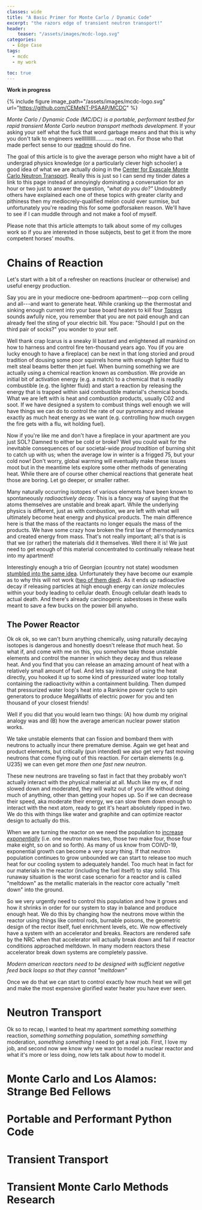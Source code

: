 ```yaml
---
classes: wide
title: "A Basic Primer for Monte Carlo / Dynamic Code"
excerpt: "the razors edge of transient neutron transport!"
header:
    teaser: "/assets/images/mcdc-logo.svg"
categories:
  - Edge Case
tags:
  - mcdc
  - my work

toc: true
---
```


**Work in progress**

{% include figure image_path="/assets/images/mcdc-logo.svg" url="https://github.com/CEMeNT-PSAAP/MCDC" %}

*Monte Carlo / Dynamic Code (MC/DC) is a portable, performant testbed for rapid transient Monte Carlo neutron transport methods development.* If your asking your self what the fuck that word garbage means and that this is why you don't talk to engineers welllllllllll............ read on. For those who that made perfect sense to our [readme](https://github.com/CEMeNT-PSAAP/MCDC) should do fine.

The goal of this article is to give the average person who might have a bit of undergrad physics knowledge (or a particularly clever high schooler) a good idea of what we are actually doing in the [Center for Exascale Monte Carlo Neutron Transport](https://cement-psaap.github.io/). 
Really this is just so I can send my tinder dates a link to this page instead of annoyingly dominating a conversation for an hour or two just to answer the question, *"what do you do?"*
Undoubtedly others have explained each one of these topics with greater clarity and pithiness then my mediocrely-qualified melon could ever surmise, but unfortunately you're reading this for some godforsaken reason. We'll have to see if I can muddle through and not make a fool of myself.

Please note that this article attempts to talk about some of my colluges work so if you are interested in those subjects, best to get it from the more competent horses' mouths.

# Chains of Reaction

Let's start with a bit of a refresher on reactions (nuclear or otherwise) and useful energy production.

Say you are in your mediocre one-bedroom apartment---pop corn celling and all---and want to generate heat. While cranking up the thermostat and sinking enough current into your base board heaters to kill four [Topsys](https://en.wikipedia.org/wiki/Electrocuting_an_Elephant) sounds awfully nice, you remember that you are not paid enough and can already feel the sting of your electric bill. You pace: "Should I put on the third pair of socks?" you wonder to your self.

Well thank crap Icarus is a sneaky lil bastard and enlightened all mankind on how to harness and control fire ten-thousand years ago. You (if you are lucky enough to have a fireplace) can be next in that long storied and proud tradition of dousing some poor squirrels home with enough lighter fluid to melt steal beams better then jet fuel. When burning something we are actually using a chemical reaction known as *combustion*. We provide an initial bit of activation energy (e.g. a match) to a chemical that is readily combustible (e.g. the lighter fluid) and start a reaction by releasing the energy that is trapped within said combustible material's chemical bonds. What we are left with is heat and combustion products, usually C02 and soot. If we have designed a system to combust things well enough we will have things we can do to control the rate of our pyromancy and release exactly as much heat energy as we want (e.g. controlling how much oxygen the fire gets with a flu, wit holding fuel).

Now if you're like me and don't have a fireplace in your apartment are you just SOL? Damned to either be cold or broke? Well you could wait for the inevitable consequences of our societal-wide *proud tradition* of burning shit to catch up with us; when the average low in winter is a frigged 75, but your cold now! Don't worry, global warming will eventually make these issues moot but in the meantime lets explore some other methods of generating heat. While there are of course other chemical reactions that generate heat those are boring. Let go deeper, or smaller rather.

Many naturally occurring isotopes of various elements have been known to spontaneously *radioactively decay*. This is a fancy way of saying that the atoms themselves are unstable and break apart. While the underlying physics is different, just as with combustion, we are left with what will ultimately become heat energy and physical products. The main difference here is that the mass of the reactants no longer equals the mass of the products. We have some crazy how broken the first law of thermodynamics and created energy from mass. That's not really important; all's that is is that we (or rather) the materials did it themselves.
Well there it is!
We just need to get enough of this material concentrated to continually release heat into my apartment!

Interestingly enough a trio of Georgian (country not state) woodsmen [stumbled into the same idea](https://www-pub.iaea.org/MTCD/Publications/PDF/Pub1660web-81061875.pdf).
Unfortunately they have become our example as to why this will not work ([two of them died](https://en.wikipedia.org/wiki/Lia_radiological_accident)). 
As it ends up radioactive decay if releasing particles at high enough energy can *ionize* molecules within your body leading to cellular death.
Enough cellular death leads to actual death.
And there's already carcinogenic asbestoses in these walls meant to save a few bucks on the power bill anywho.

## The Power Reactor

Ok ok ok, so we can't burn anything chemically, using naturally decaying isotopes is dangerous and honestly doesn't release *that* much heat. So what if, and come with me on this, you somehow take those unstable elements and control the manner in which they decay and thus release heat. And you find that you can release an amazing amount of heat with a relatively small amount of fuel. And lets say instead of using the heat directly, you hooked it up to some kind of pressurized water loop totally containing the radioactivity within a containment building. Then dumped that pressurized water loop's heat into a Rankine power cycle to spin generators to produce MegaWatts of electric power for you and ten thousand of your closest friends! 

Well if you did that you would learn two things: (A) how dumb my original analogy was and (B) how the average american nuclear power station works.

We take unstable elements that can fission and bombard them with neutrons to actually incur there premature demise. Again we get heat and product elements, but critically (pun intended) we also get very fast moving neutrons that come flying out of this reaction. For certain elements (e.g. U235) we can even get *more then one fast new neutron*. 

These new neutrons are traveling so fast in fact that they probably won't actually interact with the physical material at all. Much like my ex, if not slowed down and moderated, they will waltz out of your life without doing much of anything, other than getting your hopes up. So if we can decrease their speed, aka moderate their energy, we can slow them down enough to interact with the next atom, ready to get it's heart absolutely ripped in two. We do this with things like water and graphite and can optimize reactor design to actually do this.

When we are turning the reactor on we need the population to [increase *exponentially*](https://www.youtube.com/watch?v=Kas0tIxDvrg) (i.e. one neutron makes two, those two make four, those four make eight, so on and so forth). As many of us know from COIVD-19, exponential growth can become a very scary thing. If that neutron population continues to grow unbounded we can start to release too much heat for our cooling system to adequately handel. Too much heat in fact for our materials in the reactor (including the fuel itself) to stay solid. This runaway situation is the worst case scenario for a reactor and is called "meltdown" as the metallic materials in the reactor core actually "melt down" into the ground.

So we very urgently need to control this population and how it grows and how it shrinks in order for our system to stay in balance and produce enough heat.
We do this by changing how the neutrons move within the reactor using things like control rods, burnable poisons, the geometric design of the rector itself, fuel enrichment levels, etc. We now effectively have a system with an accelerator and breaks. Reactors are rendered safe by the NRC when that accelerator will actually break down and fail if reactor conditions approached meltdown. In many modern reactors these accelerator break down systems are completely passive.

*Modern american reactors need to be designed with sufficient negative feed back loops so that they cannot "meltdown"*

Once we do that we can start to control exactly how much heat we will get and make the most expensive glorified water heater you have ever seen.

# Neutron Transport

Ok so to recap, I wanted to heat my apartment *something something* reaction, *something something* population, *something something* moderation, *something something* I need to get a real job. First, I love my job, and second now we know why we want to model a nuclear reactor and what it's more or less doing, now lets talk about *how* to model it.


# Monte Carlo and Los Alamos: Strange Bed Fellows

# Portable and Performant Python Code

# Transient Transport


# Transient Monte Carlo Methods Research

